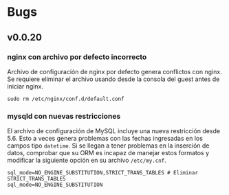 # Bugs

## v0.0.20


### nginx con archivo por defecto incorrecto

Archivo de configuración de nginx por defecto genera conflictos con nginx. Se requiere eliminar el archivo usando desde la consola del guest antes de iniciar nginx.

```
sudo rm /etc/nginx/conf.d/default.conf
```

### mysqld con nuevas restricciones

El archivo de configuración de MySQL incluye una nueva restricción desde 5.6. Esto a veces genera problemas con las fechas ingresadas en los campos tipo ```datetime```. Si se llegan a tener problemas en la inserción de datos, comprobar que su ORM es incapaz de manejar estos formatos y modificar la siguiente opción en su archivo ```/etc/my.cnf```.

```
sql_mode=NO_ENGINE_SUBSTITUTION,STRICT_TRANS_TABLES # Eliminar STRICT_TRANS_TABLES
sql_mode=NO_ENGINE_SUBSTITUTION
```